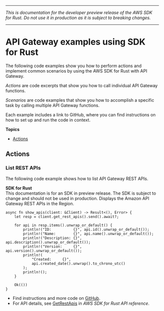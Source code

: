 --------

 *This is documentation for the developer preview release of the AWS SDK for Rust\. Do not use it in production as it is subject to breaking changes\.* 

--------

# API Gateway examples using SDK for Rust<a name="rust_api-gateway_code_examples"></a>

The following code examples show you how to perform actions and implement common scenarios by using the AWS SDK for Rust with API Gateway\.

*Actions* are code excerpts that show you how to call individual API Gateway functions\.

*Scenarios* are code examples that show you how to accomplish a specific task by calling multiple API Gateway functions\.

Each example includes a link to GitHub, where you can find instructions on how to set up and run the code in context\.

**Topics**
+ [Actions](#w14aac14b9c11c13)

## Actions<a name="w14aac14b9c11c13"></a>

### List REST APIs<a name="api-gateway_GetRestApis_rust_topic"></a>

The following code example shows how to list API Gateway REST APIs\.

**SDK for Rust**  
This documentation is for an SDK in preview release\. The SDK is subject to change and should not be used in production\.
Displays the Amazon API Gateway REST APIs in the Region\.  

```
async fn show_apis(client: &Client) -> Result<(), Error> {
    let resp = client.get_rest_apis().send().await?;

    for api in resp.items().unwrap_or_default() {
        println!("ID:          {}", api.id().unwrap_or_default());
        println!("Name:        {}", api.name().unwrap_or_default());
        println!("Description: {}", api.description().unwrap_or_default());
        println!("Version:     {}", api.version().unwrap_or_default());
        println!(
            "Created:     {}",
            api.created_date().unwrap().to_chrono_utc()
        );
        println!();
    }

    Ok(())
}
```
+  Find instructions and more code on [GitHub](https://github.com/awsdocs/aws-doc-sdk-examples/tree/main/rust_dev_preview/apigateway#code-examples)\. 
+  For API details, see [GetRestApis](https://docs.rs/releases/search?query=aws-sdk) in *AWS SDK for Rust API reference*\. 